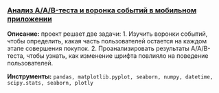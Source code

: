 ### <a href="https://github.com/OJhonny/Data-Analyst-Yandex.Practicum-/blob/main/AB-testing_and_voronka_in_app/%D0%90%D0%BD%D0%B0%D0%BB%D0%B8%D0%B7%20AAB-%D1%82%D0%B5%D1%81%D1%82%D0%B0%20%D0%B8%20%D0%B2%D0%BE%D1%80%D0%BE%D0%BD%D0%BA%D0%B0%20%D1%81%D0%BE%D0%B1%D1%8B%D1%82%D0%B8%D0%B9%20%D0%B2%20%D0%BC%D0%BE%D0%B1%D0%B8%D0%BB%D1%8C%D0%BD%D0%BE%D0%BC%20%D0%BF%D1%80%D0%B8%D0%BB%D0%BE%D0%B6%D0%B5%D0%BD%D0%B8%D0%B8.ipynb" target="blank">Анализ A/A/B-теста и воронка событий в мобильном приложении</a>

**Описание:**
проект решает две задачи: 1. Изучить воронки событий, чтобы определить, какая часть пользователей остается на каждом этапе совершения покупок. 2. Проанализировать результаты A/A/B-теста, чтобы узнать, как изменение шрифта повлияло на поведение пользователей.

**Инструменты:**
`pandas, matplotlib.pyplot, seaborn, numpy, datetime, scipy.stats, seaborn, plotly`
